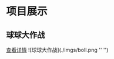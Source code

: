 # 项目展示
## 球球大作战
[查看详情](https://github.com/a592473860/a592473860.github.io/shit/index.html " ")
![球球大作战](./imgs/boll.png '' '')
